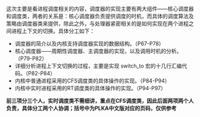 这次主要是看进程调度相关的内容，调度器的实现主要有两大组件——核心调度器和调度类，两者的关系是：核心调度器负责提供调度的时机，而具体的调度算法及策略由调度器类来提供，除此之外，与处理器紧密相关的是如何实现在两个进程之间进程上下文的切换。具体分工如下：

* 调度器的简介以及内核支持调度器实现的数据结构。（P67-P78）
* 核心调度器——周期性调度器、主调度器的实现，以及调用时机的分析。（P79-P82）
* 详细分析进程上下文切换的过程，主要是实现 switch_to 宏的十几行汇编代码。（P82-P84）
* 内核中普通进程采用的CFS调度类的具体操作的实现。（P84-P94）
* 内核中实时进程采用的RT调度类的具体操作的实现。（P94-P97）

**前三项分三个人，实时调度类不需细讲，重点在CFS调度类，因此后面两项两个人负责，具体分工两个人协调；括号中为PLKA中文版对应的页码，仅供参考**
